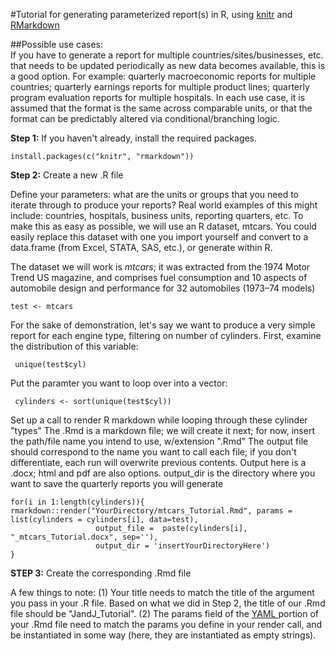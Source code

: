 #Tutorial for generating parameterized report(s) in R, using [knitr](https://cran.r-project.org/web/packages/knitr/index.html) and [RMarkdown](http://rmarkdown.rstudio.com/) 

##Possible use cases:  
If you have to generate a report for multiple countries/sites/businesses, etc. that needs to be updated periodically as new data becomes available, this is a good option. For example: quarterly macroeconomic reports for multiple countries; quarterly earnings reports for multiple product lines; quarterly program evaluation reports for multiple hospitals. In each use case, it  is assumed that the format is the same across comparable units, or that the format can be predictably altered via conditional/branching logic. 

**Step 1:** If you haven't already, install the required packages.

    install.packages(c("knitr", "rmarkdown"))

**Step 2:** Create a new .R file

Define your parameters: what are the units or groups that you need to iterate through to produce your reports? Real world examples of this might include: countries, hospitals, business units, reporting quarters, etc. To make this as easy as possible, we will use an R dataset, mtcars. You could easily replace this dataset with one you import yourself and convert to a data.frame (from Excel, STATA, SAS, etc.), or generate within R.

The dataset we will work is *mtcars*; it was extracted from the 1974 Motor Trend US magazine, and comprises fuel consumption 
and 10 aspects of automobile design and performance for 32 automobiles (1973–74 models)
    
    test <- mtcars
    
For the sake of demonstration, let's say we want to produce a very simple report for each engine type, filtering on number of cylinders. First, examine the distribution of this variable:

     unique(test$cyl) 

Put the paramter you want to loop over into a vector:

     cylinders <- sort(unique(test$cyl))
    
Set up a call to render R markdown while looping through these cylinder "types"
The .Rmd is a markdown file; we will create it next; for now, insert the path/file name you intend to use,
w/extension ".Rmd" The output file should correspond to the name you want to call each file; if you don't differentiate, 
each run will overwrite previous contents. Output here is a .docx; html and pdf are also options. 
output_dir is the directory where you want to save the quarterly reports you will generate
    
    for(i in 1:length(cylinders)){
    rmarkdown::render("YourDirectory/mtcars_Tutorial.Rmd", params = list(cylinders = cylinders[i], data=test),
                       output_file =  paste(cylinders[i], "_mtcars_Tutorial.docx", sep=''), 
                       output_dir = 'insertYourDirectoryHere')
    }

**STEP 3:** Create the corresponding .Rmd file

A few things to note: (1) Your title needs to match the title of the argument you pass in your .R file. Based 
on what we did in Step 2, the title of our .Rmd file should be "JandJ_Tutorial". (2) The params field of the <a href = "https://en.wikipedia.org/wiki/YAML" > YAML </a> portion of your .Rmd file need to match the params you define in your render 
call, and be instantiated in some way (here, they are instantiated as empty strings).





